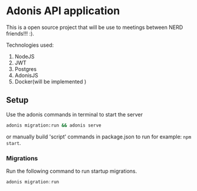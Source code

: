 # Adonis API application

This is a open source project that will be use to meetings between NERD friends!!! :).

Technologies used:

1. NodeJS
2. JWT
3. Postgres
4. AdonisJS
5. Docker(will be implemented )

## Setup

Use the adonis commands in terminal to start the server

```bash
adonis migration:run && adonis serve
```

or manually build 'script' commands in package.json to run for example: `npm start`.

### Migrations

Run the following command to run startup migrations.

```js
adonis migration:run
```

